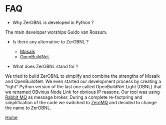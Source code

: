 # FAQ

- Why ZerOBNL is developed in Python ?

The main developer worships Guido van Rossum.

- Is there any alternative to ZerOBNL ? 

	- [Mosaik](https://mosaik.offis.de/)
	- [OpenBuildNet](https://sites.google.com/site/buildnetproject/software)

- What does ZerOBNL stand for ?

We tried to build ZerOBNL to simplify and combine the strengths of Mosaik and OpenBuildNet. We even started our development process by creating a "light" Python version of the last one called OpenBuildNet Light (OBNL) that we renamed OBvious Node Link for obvious IP reasons. Our tool was using [Rabbit MQ](https://www.rabbitmq.com/) as message broker. During a complete re-factoring and simplification of the code we switched to [ZeroMQ](http://zguide.zeromq.org/) and decided to change the name to ZerOBNL.

[Home](./index.md)